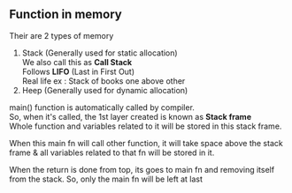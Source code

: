 ## Function in memory

Their are 2 types of memory

1. Stack (Generally used for static allocation) <br>
   We also call this as <b>Call Stack</b><br>
   Follows <b>LIFO</b> (Last in First Out)<br>
   Real life ex : Stack of books one above other
2. Heep (Generally used for dynamic allocation)

main() function is automatically called by compiler.<br>
So, when it's called, the 1st layer created is known as
<b>Stack frame</b><br>
Whole function and variables related to it will be stored
in this stack frame.

When this main fn will call other function, it will take
space above the stack frame & all variables related to
that fn will be stored in it.

When the return is done from top, its goes to main fn and
removing itself from the stack.
So, only the main fn will be left at last
